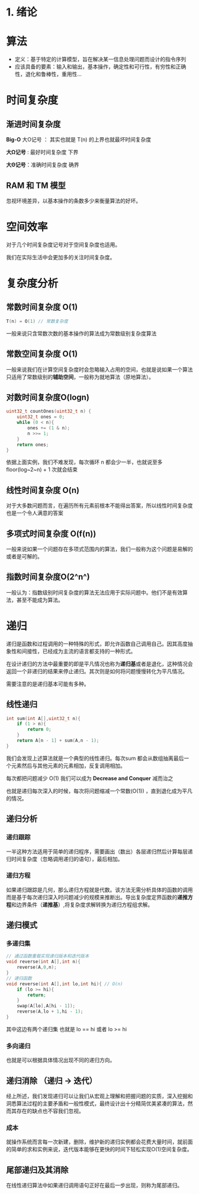 # 1. 绪论

# 算法

* 定义：基于特定的计算模型，旨在解决某一信息处理问题而设计的指令序列
* 应该具备的要素：输入和输出，基本操作，确定性和可行性，有穷性和正确性，退化和鲁棒性，重用性...

# 时间复杂度

## 渐进时间复杂度

**Big-O** 大O记号 ： 其实也就是 T(n) 的上界也就最坏时间复杂度

**大Ω记号** : 最好时间复杂度 下界

**大Θ记号**：准确时间复杂度 确界

## RAM 和 TM 模型

忽视环境差异，以基本操作的条数多少来衡量算法的好坏。

# 空间效率

对于几个时间复杂度记号对于空间复杂度也适用。

我们在实际生活中会更加多的关注时间复杂度。

# 复杂度分析

## 常数时间复杂度 O(1)

```c++
T(n) = O(1) // 常数复杂度
```

一般来说只含常数次数的基本操作的算法成为常数级别复杂度算法

## 常数空间复杂度 O(1)

一般来说我们在计算空间复杂度时会忽略输入占用的空间，也就是说如果一个算法只适用了常数级别的**辅助空间**，一般称为就地算法（原地算法）。

## 对数时间复杂度O(logn)

```c++
uint32_t countOnes(uint32_t n) {
    uint32_t ones = 0;
    while (0 < n){
        ones += (1 & n);
        n >>= 1;
    }
    return ones;
}
```

依据上面实例，我们不难发现，每次循环 n 都会少一半，也就说至多  floor(log~2~n) + 1 次就会结束

## 线性时间复杂度 O(n)

对于大多数问题而言，在遍历所有元素前根本不能得出答案，所以线性时间复杂度也是一个令人满意的答案 

## 多项式时间复杂度 O(f(n))

一般来说如果一个问题存在多项式范围内的算法，我们一般称为这个问题是易解的或者是可解的。

## 指数时间复杂度O(2^n^)

一般认为：指数级别时间复杂度的算法无法应用于实际问题中。他们不是有效算法，甚至不能成为算法。

# 递归

递归是函数和过程调用的一种特殊的形式，即允许函数自己调用自己。因其高度抽象性和间接性，已经成为主流的语言都支持的一种形式。

在设计递归的方法中最重要的即是平凡情况也称为**递归基**或者是退化，这种情况会返回一个非递归的结果来停止递归。其次则是如何将问题慢慢转化为平凡情况。

需要注意的是递归基本可能有多种。

## 线性递归

```c++
int sum(int A[],uint32_t n){
    if (1 > n){
        return 0;
    }
    return A[n - 1] + sum(A,n - 1);
}
```

我们会发现上述算法就是一个典型的线性递归。每次sum 都会从数组抽离最后一个元素然后与其他元素的元素相加，反复调用相加。

每次都把问题减少 O(1) 我们可以成为 **Decrease and Conquer** 减而治之

也就是递归每次深入的时候，每次将问题缩减一个常数(O(1)) ，直到退化成为平凡的情况。

## 递归分析

### 递归跟踪

一半这种方法适用于简单的递归程序，需要画出（数出）各层递归然后计算每层递归时间复杂度（忽略调用递归的语句），最后相加。

### 递归方程

如果递归跟踪是几何，那么递归方程就是代数。该方法无需分析具体的函数的调用而是基于每次递归深入时问题减少的规模来推断出。导出复杂度定界函数的**递推方程**和边界条件（**递推基**）,将复杂度求解转换为递归方程组求解。

## 递归模式

### 多递归集

```c++
// 通过函数重载实现递归版本和迭代版本
void reverse(int A[],int n){
	reverse(A,0,n);
}
// 递归函数
void reverse(int A[],int lo,int hi){ // O(n)
    if (lo >= hi){
        return;
    }
	swap(A[lo],A[hi - 1]);
    reverse(A,lo + 1,hi - 1);
}
```

其中这边有两个递归集 也就是 lo == hi 或者 lo >= hi

### 多向递归

也就是可以根据具体情况出现不同的递归方向。

## 递归消除 （递归 -> 迭代）

经上所述，我们发现递归可以让我们从宏观上理解和把握问题的实质，深入挖掘和洞悉算法过程的主要矛盾和一般性模式，最终设计出十分精简优美紧凑的算法，然而其存在的缺点也不容我们忽视。

### 成本

就操作系统而言每一次新建，删除，维护新的递归实例都会花费大量时间，就前面的简单的求和实例来说，迭代版本能够在更快的时间下轻松实现O(1)空间复杂度。

## 尾部递归及其消除

在线性递归算法中如果递归调用语句正好在最后一步出现，则称为尾部递归。



